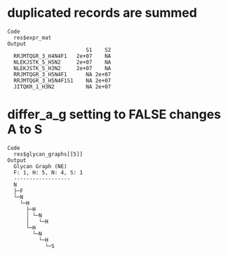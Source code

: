 # duplicated records are summed

    Code
      res$expr_mat
    Output
                             S1    S2
      RRJMTQGR_3_H4N4F1   2e+07    NA
      NLEKJSTK_5_H5N2     2e+07    NA
      NLEKJSTK_5_H3N2     2e+07    NA
      RRJMTQGR_3_H5N4F1      NA 2e+07
      RRJMTQGR_3_H5N4F1S1    NA 2e+07
      JITQKR_1_H3N2          NA 2e+07

# differ_a_g setting to FALSE changes A to S

    Code
      res$glycan_graphs[[5]]
    Output
      Glycan Graph (NE)
      F: 1, H: 5, N: 4, S: 1
      ------------------
      N
      ├─F
      └─N
        └─H
          ├─H
          │ └─N
          │   └─H
          └─H
            └─N
              └─H
                └─S

